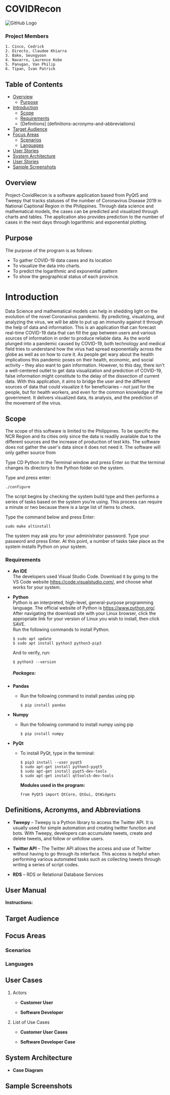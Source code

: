 # COVIDRecon
![GitHub Logo](https://github.com/VPpexis/CPE106L-ProjectCovidRecon/blob/master/Images/logo-github.jpg) <br />

### Project Members

    1. Cinco, Cedrick
    2. Directo, Claudee Khiarra
    3. Bake, Seungyoon
    4. Navarro, Laurence Kobe
    5. Panugan, Van Philip
    6. Tipan, Ivan Patrick

## Table of Contents

- [Overview](#overview) <br />
  - [Purpose](#purpose) <br />
- [Introduction](#introduction) <br />
  - [Scope](#scope) <br />
  - [Requirements](#requirements) <br />
  - [Definitions] (definitions-acronyms-and-abbreviations)
 - [Target Audience](#target-audience) <br />
 - [Focus Areas](#focus-areas) <br />
    - [Scenarios](#scenarios) <br />
    - [Languages](#languages) <br />
 - [User Stories](#user-stories) <br />
 - [System Architecture](#system-architecture) <br />
  - [User Stories](#user-stories) <br />
 - [Sample Screenshots](#sample-screenshots) <br />

## Overview
Project-CovidRecon is a software application based from PyQt5 and Tweepy that tracks statuses of the number of Coronavirus Disease 2019 in National Captional Region in the Philippines. Through data science and mathematical models, the cases can be predicted and visualized through charts and tables. The application also provides prediction to the number of cases in the next days through logarithmic and exponential plotting.

## Purpose
The purpose of the program is as follows:
* To gather COVID-19 data cases and its location
* To visualize the data into charts.
* To predict the logarithmic and exponential pattern
* To show the geographical status of each province.

# Introduction
Data Science and mathematical models can help in shedding light on the evolution of the novel Coronavirus pandemic. By predicting, visualizing, and analyzing the virus, we will be able to put up an immunity against it through the help of data and information. This is an application that can forecast real-time COVID-19 data that can fill the gap between users and various sources of information in order to produce reliable data.  As the world plunged into a pandemic caused by COVID-19, both technology and medical field tries to understand how the virus had spread exponentially across the globe as well as on how to cure it. As people get wary about the health implications this pandemic poses on their health, economic, and social activity – they also want to gain information. However, to this day, there isn't a well-centered outlet to get data visualization and prediction of COVID-19, false information might constitute to the delay of the dissection of current data. With this application, it aims to bridge the user and the different sources of data that could visualize it for beneficiaries – not just for the people, but for health workers, and even for the common knowledge of the government. It delivers visualized data, its analysis, and the prediction of the movement of the virus. 

## Scope

The scope of this software is limited to the Philippines. To be specific the NCR Region and its cities only since the data is readily available due to the different sources and the increase of production of test kits. The software does not gather the user's data since it does not need it. The software will only gather source from 

Type CD Python <version> in the Terminal window and press Enter so that the terminal changes its directory to the Python folder on the system.
  
Type and press enter:
```
./configure
```
The script begins by checking the system build type and then performs a series of tasks based on the system you’re using. This process can require a minute or two because there is a large list of items to check.

Type the command below and press Enter:
```
sudo make altinstall
```
The system may ask you for your administrator password. Type your password and press Enter. At this point, a number of tasks take place as the system installs Python on your system.


### Requirements
* **An IDE** <br />
The developers used Visual Studio Code. Download it by going to the VS Code website https://code.visualstudio.com/, and choose what works for your system.

* **Python** <br />
Python is an interpreted, high-level, general-purpose programming language. The official website of Python is https://www.python.org/. After navigating the download site with your Linux browser, click the appropriate link for your version of Linux you wish to install, then click SAVE. <br />
Run the following commands to install Python. 
  ```
  $ sudo apt update
  $ sudo apt install python3 python3-pip3
  ```
  And to verify, run:
  ```
  $ python3 --version
  ```

  ##### Packages:
* **Pandas** <br />
  - Run the following command to install pandas using pip
    ```
    $ pip install pandas 
    ```
    
* **Numpy** <br />
  - Run the following command to install numpy using pip
    ```
    $ pip install numpy
    ```

* **PyQt** <br />
  - To install PyQt, type in the terminal:
    ```
    $ pip3 install --user pyqt5  
    $ sudo apt-get install python3-pyqt5  
    $ sudo apt-get install pyqt5-dev-tools
    $ sudo apt-get install qttools5-dev-tools
    ```
    **Modules used in the program:**
    ```
    from PyQt5 import QtCore, QtGui, QtWidgets
    ```

## Definitions, Acronyms, and Abbreviations
* **Tweepy** – Tweepy is a Python library to access the Twitter API. It is usually used for simple automation and creating twitter function and bots. With Tweepy, developers can accumulate tweets, create and delete tweets, and follow or unfollow users. 
    
* **Twitter API** – The Twitter API allows the access and use of Twitter without having to go through its interface. This access is helpful when performing various automated tasks such as collecting tweets through writing a series of script codes. 
    
* **RDS** – RDS or Relational Database Services

## User Manual

**Instructions:**

## Target Audience

## Focus Areas

### Scenarios

### Languages

## User Cases
1. Actors
     * **Customer User** <br />
     
         
     * **Software Developer** <br />
     
        
2. List of Use Cases
     * **Customer User Cases** <br />
     

     * **Software Developer Case** <br />
     
            
  
## System Architecture
* **Case Diagram**

## Sample Screenshots
